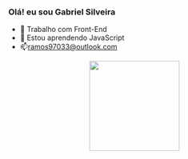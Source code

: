 ### Olá! eu sou Gabriel Silveira


- 🔭 Trabalho com Front-End
- 🌱 Estou aprendendo JavaScript
- 📫ramos97033@outlook.com

<div align="center">
 <a href="https://github.com/igorsuzuki99">
  <img height="180em" src="https://github-readme-stats.vercel.app/api?username=igorsuzuki99&show_icons=true&theme=highcontrast&include_all_commits=true&count_private=true"/>
</div>
